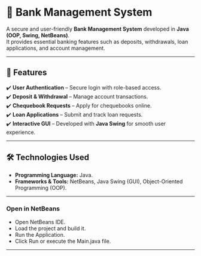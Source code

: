 # 🏦 Bank Management System

A secure and user-friendly **Bank Management System** developed in **Java (OOP, Swing, NetBeans)**.  
It provides essential banking features such as deposits, withdrawals, loan applications, and account management.  

---

## 🚀 Features
✔️ **User Authentication** – Secure login with role-based access.  
✔️ **Deposit & Withdrawal** – Manage account transactions.  
✔️ **Chequebook Requests** – Apply for chequebooks online.  
✔️ **Loan Applications** – Submit and track loan requests.  
✔️ **Interactive GUI** – Developed with **Java Swing** for smooth user experience.  

---

## 🛠 Technologies Used
- **Programming Language:** Java.  
- **Frameworks & Tools:** NetBeans, Java Swing (GUI), Object-Oriented Programming (OOP).

---

### Open in NetBeans

- Open NetBeans IDE.
- Load the project and build it.
- Run the Application.
- Click Run or execute the Main.java file.

---


